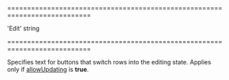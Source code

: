 <!--**
/*-------------------------------------------
    Auto-generated file. Do not modify.
-------------------------------------------

**-->
===========================================================================
<!--default-->'Edit'<!--/default-->
<!--type-->string<!--/type-->
===========================================================================

<!--shortDescription-->
Specifies text for buttons that switch rows into the editing state. Applies only if [allowUpdating]({basewidgetpath}/Configuration/editing/#allowUpdating) is **true**.
<!--/shortDescription-->

<!--fullDescription-->

<!--/fullDescription-->